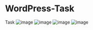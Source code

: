 # WordPress-Task
Task
![image](https://user-images.githubusercontent.com/81412288/156298143-1f571d30-7169-4e5d-8b12-b275edc2e38e.png)
![image](https://user-images.githubusercontent.com/81412288/156298238-df021db8-1d69-4983-9a1f-00979fa9f797.png)
![image](https://user-images.githubusercontent.com/81412288/156298391-6ed239d3-1aa7-4f3d-85b0-9aa4bca3e730.png)
![image](https://user-images.githubusercontent.com/81412288/156298438-abc0edef-e8e0-45c5-8058-9f6f70b7845b.png)
